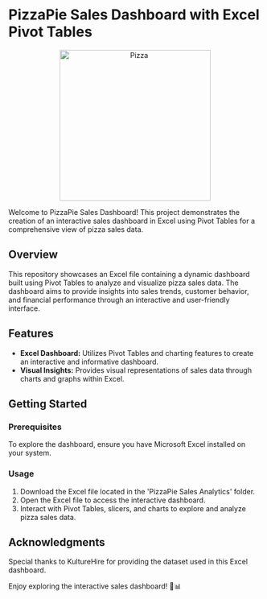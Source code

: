 # PizzaPie Sales Dashboard with Excel Pivot Tables

<p align="center">
  <img src="https://i.pinimg.com/originals/3c/08/d0/3c08d07b9bd8ebe7f35bc24d38949ebd.gif" alt="Pizza" width="300"/>
</p>
<!-- Centered the pizza GIF using HTML align attribute -->

Welcome to PizzaPie Sales Dashboard! This project demonstrates the creation of an interactive sales dashboard in Excel using Pivot Tables for a comprehensive view of pizza sales data.

## Overview

This repository showcases an Excel file containing a dynamic dashboard built using Pivot Tables to analyze and visualize pizza sales data. The dashboard aims to provide insights into sales trends, customer behavior, and financial performance through an interactive and user-friendly interface.

## Features

- **Excel Dashboard:** Utilizes Pivot Tables and charting features to create an interactive and informative dashboard.
- **Visual Insights:** Provides visual representations of sales data through charts and graphs within Excel.

## Getting Started

### Prerequisites

To explore the dashboard, ensure you have Microsoft Excel installed on your system.

### Usage

1. Download the Excel file located in the 'PizzaPie Sales Analytics' folder.
2. Open the Excel file to access the interactive dashboard.
3. Interact with Pivot Tables, slicers, and charts to explore and analyze pizza sales data.

## Acknowledgments

Special thanks to KultureHire for providing the dataset used in this Excel dashboard.

Enjoy exploring the interactive sales dashboard! 🍕📊
